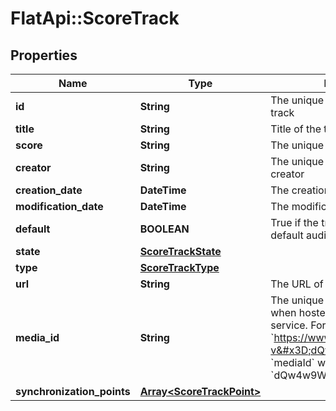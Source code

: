 # FlatApi::ScoreTrack

## Properties
Name | Type | Description | Notes
------------ | ------------- | ------------- | -------------
**id** | **String** | The unique identifier of the score track | [optional] 
**title** | **String** | Title of the track | [optional] 
**score** | **String** | The unique identifier of the score | [optional] 
**creator** | **String** | The unique identifier of the track creator | [optional] 
**creation_date** | **DateTime** | The creation date of the track | [optional] 
**modification_date** | **DateTime** | The modification date of the track | [optional] 
**default** | **BOOLEAN** | True if the track should be used as default audio source | [optional] 
**state** | [**ScoreTrackState**](ScoreTrackState.md) |  | [optional] 
**type** | [**ScoreTrackType**](ScoreTrackType.md) |  | [optional] 
**url** | **String** | The URL of the track | [optional] 
**media_id** | **String** | The unique identifier of the track when hosted on an external service. For example, if the url is &#x60;https://www.youtube.com/watch?v&#x3D;dQw4w9WgXcQ&#x60;, &#x60;mediaId&#x60; will be &#x60;dQw4w9WgXcQ&#x60;  | [optional] 
**synchronization_points** | [**Array&lt;ScoreTrackPoint&gt;**](ScoreTrackPoint.md) |  | [optional] 


